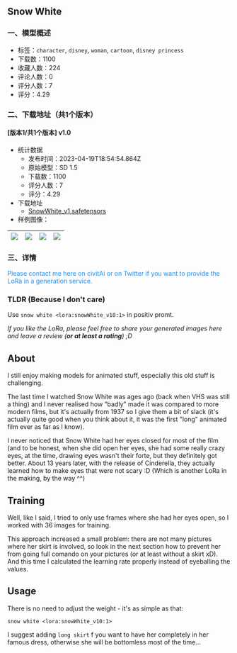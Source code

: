 ## Snow White
### 一、模型概述

- 标签：`character`, `disney`, `woman`, `cartoon`, `disney princess`
- 下载数：1100
- 收藏人数：224
- 评论人数：0
- 评分人数：7
- 评分：4.29

### 二、下载地址（共1个版本）

#### [版本1/共1个版本] v1.0

- 统计数据
  - 发布时间：2023-04-19T18:54:54.864Z
  - 原始模型：SD 1.5
  - 下载数：1100
  - 评分人数：7
  - 评分：4.29
- 下载地址
  - [SnowWhite_v1.safetensors](https://civitai.com/api/download/models/50026)
- 样例图像：

| <img src="https://image.civitai.com/xG1nkqKTMzGDvpLrqFT7WA/2f310f67-d245-42aa-b233-642754d9e4bc/width=450/1222112.jpeg" /> | <img src="https://image.civitai.com/xG1nkqKTMzGDvpLrqFT7WA/3afdccbd-28dd-4343-bf63-e555e5410d00/width=450/539380.jpeg" /> | <img src="https://image.civitai.com/xG1nkqKTMzGDvpLrqFT7WA/5236610d-828f-4c93-a5d5-d469b8b9bd00/width=450/539658.jpeg" /> | <img src="https://image.civitai.com/xG1nkqKTMzGDvpLrqFT7WA/70d9980f-483e-43a6-16ab-e8a45abdeb00/width=450/538259.jpeg" /> |
| ---- | ---- | ---- | ---- |


### 三、详情
<p><span style="color:rgb(34, 139, 230)">Please contact me here on civitAi or on Twitter if you want to provide the LoRa in a generation service.</span></p><p></p><h3 id="heading-19">TLDR (Because I don't care)</h3><p>Use <code>snow white &lt;lora:snowWhite_v10:1&gt;</code> in positiv promt.</p><p><em>If you like the LoRa, please feel free to share your generated images here and leave a review (</em><strong><em>or at least a rating</em></strong><em>) ;D</em></p><p></p><h2 id="heading-20">About</h2><p>I still enjoy making models for animated stuff, especially this old stuff is challenging.</p><p>The last time I watched Snow White was ages ago (back when VHS was still a thing) and I never realised how "badly" made it was compared to more modern films, but it's actually from 1937 so I give them a bit of slack (it's actually quite good when you think about it, it was the first "long" animated film ever as far as I know).</p><p>I never noticed that Snow White had her eyes closed for most of the film (and to be honest, when she did open her eyes, she had some really crazy eyes, at the time, drawing eyes wasn't their forte, but they definitely got better. About 13 years later, with the release of Cinderella, they actually learned how to make eyes that were not scary :D (Which is another LoRa in the making, by the way ^^)</p><p></p><h2 id="heading-21">Training</h2><p>Well, like I said, I tried to only use frames where she had her eyes open, so I worked with 36 images for training.</p><p>This approach increased a small problem: there are not many pictures where her skirt is involved, so look in the next section how to prevent her from going full comando on your pictures (or at least without a skirt xD). And this time I calculated the learning rate properly instead of eyeballing the values.</p><p></p><h2 id="heading-22">Usage</h2><p>There is no need to adjust the weight - it's as simple as that:</p><p><code>snow white &lt;lora:snowWhite_v10:1&gt;</code></p><p>I suggest adding <code>long skirt</code> f you want to have her completely in her famous dress, otherwise she will be bottomless most of the time...</p>